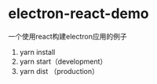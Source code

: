 # electron-react-demo
一个使用react构建electron应用的例子

1. yarn install
2. yarn start（development）
3. yarn dist （production）
